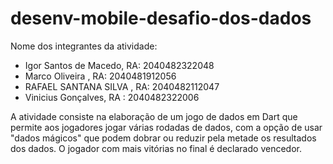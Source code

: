     
# desenv-mobile-desafio-dos-dados
Nome dos integrantes da atividade: 
- Igor Santos de Macedo, RA: 2040482322048
- Marco Oliveira , RA: 2040481912056
- RAFAEL SANTANA SILVA , RA: 2040482112047
- Vinicius Gonçalves, RA : 2040482322006

A atividade consiste na elaboração de um jogo de dados em Dart que permite aos jogadores jogar várias rodadas de dados,
com a opção de usar "dados mágicos" que podem dobrar ou reduzir pela metade os resultados dos dados.
O jogador com mais vitórias no final é declarado vencedor.
